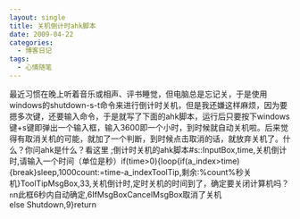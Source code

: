 ```yaml
---
layout: single
title: 关机倒计时ahk脚本
date: 2009-04-22
categories:
  - 博客日记
tags:
  - 心情随笔
---
```


最近习惯在晚上听着音乐或相声、评书睡觉，但电脑总是忘记关，于是使用windows的shutdown-s-t命令来进行倒计时关机，但是我还嫌这样麻烦，因为要摁多次键，还要输入命令，于是就写了下面的ahk脚本，运行后只要按下windows键+s键即弹出一个输入框，输入3600即一个小时，到时候就自动关机啦。后来觉得有取消关机的可能，就加了一个判断，到时候点击取消的话，就放弃关机了。什么？你问ahk是什么？看这里&nbsp;;倒计时关机的ahk脚本#s&#58;&#58;InputBox,time,关机倒计时,请输入一个时间（单位是秒）if(time&gt;0)&#123;loop&#123;if(a_index&gt;time)&#123;break&#125;sleep,1000count&#58;=time-a_indexToolTip,剩余&#58;%count%秒关机&#125;ToolTipMsgBox,33,关机倒计时,定时关机的时间到了，确定要关闭计算机吗？`n`n此框6秒内自动确定,6IfMsgBoxCancelMsgBox取消了关机else&nbsp;Shutdown,9&#125;return
